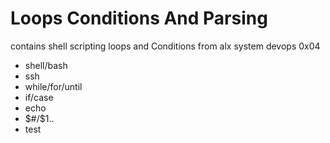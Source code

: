 # Loops Conditions And Parsing

contains shell scripting loops and Conditions from alx system devops 0x04

- shell/bash
- ssh
- while/for/until
- if/case
- echo
- $#/$1..
- test

